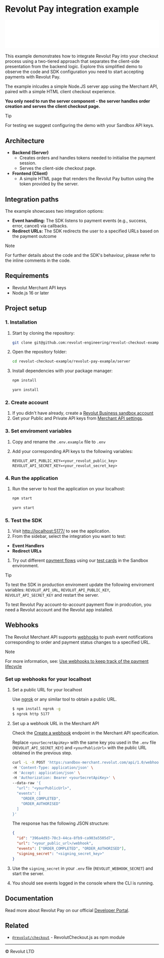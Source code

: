 # Revolut Pay integration example

![Revolut logo](../images/logo-revolut-pay.svg)

This example demonstrates how to integrate Revolut Pay into your checkout process using a two-tiered approach that separates the client-side presentation from the backend logic. Explore this simplified demo to observe the code and SDK configuration you need to start accepting payments with Revolut Pay.

The example inlcudes a simple Node.JS server app using the Merchant API, paired with a simple HTML client checkout experience.

**You only need to run the server component - the server handles order creation and serves the client checkout page.**

> [!TIP]
> For testing we suggest configuring the demo with your Sandbox API keys.

## Architecture

- **Backend (Server)**
  - Creates orders and handles tokens needed to initialise the payment session.
  - Serves the client-side checkout page.
- **Frontend (Client)**
  - A simple HTML page that renders the Revolut Pay button using the token provided by the server.

## Integration paths

The example showcases two integration options:

- **Event handling:** The SDK listens to payment events (e.g., success, error, cancel) via callbacks.
- **Redirect URLs:** The SDK redirects the user to a specified URLs based on the payment outcome

> [!NOTE]
> For further details about the code and the SDK's behaviour, please refer to the inline comments in the code.

## Requirements

- Revolut Merchant API keys
- Node.js 16 or later

## Project setup

### 1. Installation

1. Start by cloning the repository:

    ```sh
    git clone git@github.com:revolut-engineering/revolut-checkout-example.git
    ```

1. Open the repository folder:

    ```sh
    cd revolut-checkout-example/revolut-pay-example/server
    ```

1. Install dependencies with your package manager:

    ```sh title='NPM'
    npm install
    ```
    ```sh title='Yarn'
    yarn install
    ```

### 2. Create account

1. If you didn't have already, create a [Revolut Business sandbox account](https://sandbox-business.revolut.com)
1. Get your Public and Private API keys from [Merchant API settings](https://sandbox-business.revolut.com/settings/apis?tab=merchant-api).

### 3. Set enviroment variables

1. Copy and rename the `.env.example` file to `.env`
1. Add your corresponding API keys to the following variables:
    
    ```properties
    REVOLUT_API_PUBLIC_KEY=<your_revolut_public_key>
    REVOLUT_API_SECRET_KEY=<your_revolut_secret_key>
    ```

### 4. Run the application

1. Run the server to host the application on your localhost:

    ```sh title='NPM'
    npm start
    ```
    ```sh title='Yarn'
    yarn start
    ```


### 5. Test the SDK

1. Visit [http://localhost:5177/](http://localhost:5177/) to see the application.
1. From the sidebar, select the integration you want to test:
  - **Event Handlers**
  - **Redirect URLs** 
1. Try out different [payment flows](https://developer.revolut.com/docs/guides/accept-payments/get-started/test-implementation/test-flows#revolut-pay) using our [test cards](https://developer.revolut.com/docs/guides/accept-payments/get-started/test-in-the-sandbox-environment/test-cards) in the Sandbox environment.

> [!TIP]
> To test the SDK in production enviroment update the following enviroment variables: `REVOLUT_API_URL`, `REVOLUT_API_PUBLIC_KEY`, `REVOLUT_API_SECRET_KEY` and restart the server.
>
> To test Revolut Pay account-to-account payment flow in prodcution, you need a Revolut account and the Revolut app installed.

## Webhooks

The Revolut Merchant API supports [webhooks](https://developer.revolut.com/docs/merchant/webhooks) to push event notifications corresponding to order and payment status changes to a specified URL.

> [!NOTE]
> For more information, see: [Use webhooks to keep track of the payment lifecycle](https://developer.revolut.com/docs/guides/accept-payments/tutorials/work-with-webhooks/using-webhooks)

### Set up webhooks for your localhost

1. Set a public URL for your localhost

    Use [ngrok](https://www.npmjs.com/package/ngrok) or any similar tool to obtain a public URL.
    
    ```sh
    $ npm install ngrok -g
    $ ngrok http 5177
    ```

1. Set up a webhook URL in the Merchant API

    Check the [Create a webhook](https://developer.revolut.com/docs/merchant/set-webhook) endpoint in the Merchant API specification.

    Replace `<yourSecretApiKey>` with the same key you used in the `.env` file (`REVOLUT_API_SECRET_KEY`) and `<yourPublicUrl>` with the public URL obtained in the previous step.

    ```sh
    curl -L -X POST 'https:/sandbox-merchant.revolut.com/api/1.0/webhooks' \
    -H 'Content-Type: application/json' \
    -H 'Accept: application/json' \
    -H 'Authorization: Bearer <yourSecretApiKey>' \
    --data-raw '{
      "url": "<yourPublicUrl>",
      "events": [
        "ORDER_COMPLETED",
        "ORDER_AUTHORISED"
      ]
    }'
    ```

    The response has the following JSON structure:
    
    ```json
    {
      "id": "396a4d93-70c3-44ca-8fb9-ca903a5505d7",
      "url": "<your_public_url>/webhook",
      "events": ["ORDER_COMPLETED", "ORDER_AUTHORISED"],
      "signing_secret": "<signing_secret_key>"
    }
    ```

1. Use the `signing_secret` in your `.env` file (`REVOLUT_WEBHOOK_SECRET`) and start the server.
    
1. You should see events logged in the console where the CLI is running.

## Documentation

Read more about Revolut Pay on our official [Developer Portal](https://developer.revolut.com/docs/guides/accept-payments/payment-methods/accept-payments-via-revolut-pay2/introduction-revolut-pay).

## Related

- [`@revolut/checkout`](https://github.com/revolut-engineering/revolut-checkout) - RevolutCheckout.js as npm module

---

© Revolut LTD
